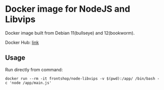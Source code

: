 # Docker image for NodeJS and Libvips

Docker image built from Debian 11(bullseye) and 12(bookworm).

Docker Hub: [link](https://hub.docker.com/repository/docker/frontshop/node-libvips/)


## Usage

Run directly from command:

```docker run --rm -it frontshop/node-libvips -v $(pwd):/app/ /bin/bash -c 'node /app/main.js'  ```

